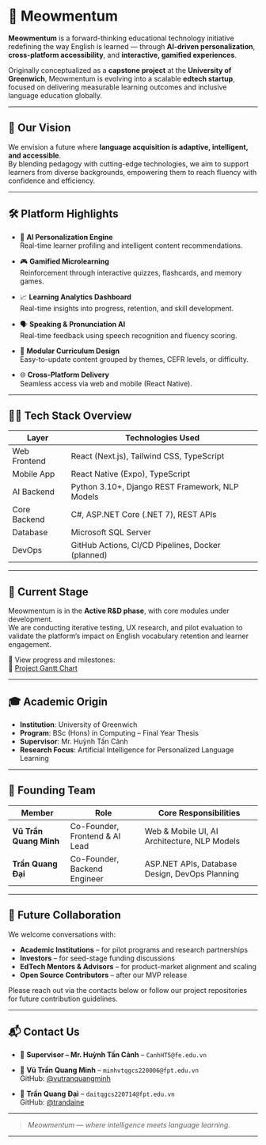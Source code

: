 # 🐾 Meowmentum

**Meowmentum** is a forward-thinking educational technology initiative redefining the way English is learned — through **AI-driven personalization**, **cross-platform accessibility**, and **interactive, gamified experiences**.  

Originally conceptualized as a **capstone project** at the **University of Greenwich**, Meowmentum is evolving into a scalable **edtech startup**, focused on delivering measurable learning outcomes and inclusive language education globally.

---

## 🎯 Our Vision

We envision a future where **language acquisition is adaptive, intelligent, and accessible**.  
By blending pedagogy with cutting-edge technologies, we aim to support learners from diverse backgrounds, empowering them to reach fluency with confidence and efficiency.

---

## 🛠️ Platform Highlights

- 🧠 **AI Personalization Engine**  
  Real-time learner profiling and intelligent content recommendations.

- 🎮 **Gamified Microlearning**  
  Reinforcement through interactive quizzes, flashcards, and memory games.

- 📈 **Learning Analytics Dashboard**  
  Real-time insights into progress, retention, and skill development.

- 🗣️ **Speaking & Pronunciation AI**  
  Real-time feedback using speech recognition and fluency scoring.

- 🧩 **Modular Curriculum Design**  
  Easy-to-update content grouped by themes, CEFR levels, or difficulty.

- 🌐 **Cross-Platform Delivery**  
  Seamless access via web and mobile (React Native).

---

## 🧑‍💻 Tech Stack Overview

| Layer         | Technologies Used                                   |
|---------------|------------------------------------------------------|
| Web Frontend  | React (Next.js), Tailwind CSS, TypeScript            |
| Mobile App    | React Native (Expo), TypeScript                      |
| AI Backend    | Python 3.10+, Django REST Framework, NLP Models      |
| Core Backend  | C#, ASP.NET Core (.NET 7), REST APIs                 |
| Database      | Microsoft SQL Server                                 |
| DevOps        | GitHub Actions, CI/CD Pipelines, Docker (planned)   |

---

## 🧪 Current Stage

Meowmentum is in the **Active R&D phase**, with core modules under development.  
We are conducting iterative testing, UX research, and pilot evaluation to validate the platform’s impact on English vocabulary retention and learner engagement.

📌 View progress and milestones:  
🔗 [Project Gantt Chart](https://docs.google.com/spreadsheets/d/114tK6Y-MrrPH2GzRWjz2IDIW_Y0Nh-6QrsVv1fVbk40/edit?usp=sharing)

---

## 🎓 Academic Origin

- **Institution**: University of Greenwich  
- **Program**: BSc (Hons) in Computing – Final Year Thesis  
- **Supervisor**: Mr. Huỳnh Tấn Cảnh  
- **Research Focus**: Artificial Intelligence for Personalized Language Learning

---

## 👥 Founding Team

| Member                 | Role                            | Core Responsibilities |
|------------------------|----------------------------------|------------------------|
| **Vũ Trần Quang Minh** | Co-Founder, Frontend & AI Lead  | Web & Mobile UI, AI Architecture, NLP Models |
| **Trần Quang Đại**     | Co-Founder, Backend Engineer     | ASP.NET APIs, Database Design, DevOps Planning |

---

## 🤝 Future Collaboration

We welcome conversations with:
- **Academic Institutions** – for pilot programs and research partnerships  
- **Investors** – for seed-stage funding discussions  
- **EdTech Mentors & Advisors** – for product-market alignment and scaling  
- **Open Source Contributors** – after our MVP release  

Please reach out via the contacts below or follow our project repositories for future contribution guidelines.

---

## 📬 Contact Us
- 📧 **Supervisor – Mr. Huỳnh Tấn Cảnh** – `CanhHT5@fe.edu.vn`

- 📧 **Vũ Trần Quang Minh** – `minhvtqgcs220006@fpt.edu.vn`  
  GitHub: [@vutranquangminh](https://github.com/vutranquangminh)

- 📧 **Trần Quang Đại** – `daitqgcs220714@fpt.edu.vn`  
  GitHub: [@trandaine](https://github.com/trandaine)

---

> *Meowmentum — where intelligence meets language learning.*

---

